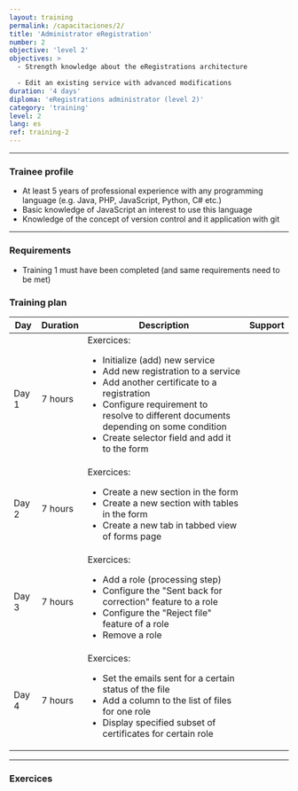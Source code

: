 ```yaml
---
layout: training
permalink: /capacitaciones/2/
title: 'Administrator eRegistration'
number: 2
objective: 'level 2'
objectives: >
  - Strength knowledge about the eRegistrations architecture

  - Edit an existing service with advanced modifications
duration: '4 days'
diploma: 'eRegistrations administrator (level 2)'
category: 'training'
level: 2
lang: es
ref: training-2
---
```


----------

### Trainee profile

- At least 5 years of professional experience with any programming language (e.g. Java, PHP, JavaScript, Python, C# etc.)
- Basic knowledge of JavaScript an interest to use this language
- Knowledge of the concept of version control and it application with git

--------------------

### Requirements

- Training 1 must have been completed (and same requirements need to be met)

### Training plan

<table class="table table-bordered table-striped">
	<thead>
	  <tr>
	    <th>Day</th>
	    <th>Duration</th>
	    <th>Description</th>
	    <th>Support</th>
	  </tr>
	</thead>
	<tbody>
	  <tr>
	    <td>Day 1</td>
	    <td>7 hours</td>
	    <td>Exercices:<ul>
<li>Initialize (add) new service</li>
<li>Add new registration to a service</li>
<li>Add another certificate to a registration</li>
<li>Configure requirement to resolve to different documents depending on some condition</li>
<li>Create selector field and add it to the form</li>
</ul>
			</td>
	    <td></td>
	  </tr>
	  <tr>
	    <td>Day 2</td>
	    <td>7 hours</td>
	    <td>Exercices:<ul>
<li>Create a new section in the form</li>
<li>Create a new section with tables in the form</li>
<li>Create a new tab in tabbed view of forms page</li>
</ul>
			</td>
	    <td></td>
	  </tr>
	  <tr>
	    <td>Day 3</td>
	    <td>7 hours</td>
	    <td>Exercices:<ul>
<li>Add a role (processing step)</li>
<li>Configure the "Sent back for correction" feature to a role</li>
<li>Configure the "Reject file" feature of a role</li>
<li>Remove a role</li>
</ul>
			</td>
	    <td></td>
	  </tr>
	  <tr>
	    <td>Day 4</td>
	    <td>7 hours</td>
	    <td>Exercices:<ul>
<li>Set the emails sent for a certain status of the file</li>
<li>Add a column to the list of files for one role</li>
<li>Display specified subset of certificates for certain role</li>
</ul>
			</td>
	    <td></td>
	  </tr>
	</tbody>
</table>


----------

### Exercices

